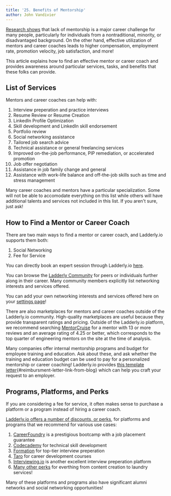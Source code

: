 ```yaml
---
title: '25. Benefits of Mentorship'
author: John Vandivier
---
```


[Research shows](https://www.mentorcliq.com/blog/mentoring-stats) that lack of mentorship is a major career challenge for many people, particularly for individuals from a nontraditional, minority, or disadvantaged background. On the other hand, effective utilization of mentors and career coaches leads to higher compensation, employment rate, promotion velocity, job satisfaction, and more!

This article explains how to find an effective mentor or career coach and provides awareness around particular services, tasks, and benefits that these folks can provide.

## List of Services

Mentors and career coaches can help with:

1. Interview preperation and practice interviews
2. Resume Review or Resume Creation
3. LinkedIn Profile Optimization
4. Skill development and LinkedIn skill endorsement
5. Portfolio review
6. Social networking assistance
7. Tailored job search advice
8. Technical assistance or general freelancing services
9. Improved on-the-job performance, PIP remediation, or accelerated promotion
10. Job offer negotiation
11. Assistance in job family change and general
12. Assistance with work-life balance and off-the-job skills such as time and stress management

Many career coaches and mentors have a particular specialization. Some will not be able to accomodate everything on this list while others will have additional talents and services not included in this list. If you aren't sure, just ask!

## How to Find a Mentor or Career Coach

There are two main ways to find a mentor or career coach, and Ladderly.io supports them both:

1. Social Networking
2. Fee for Service

You can directly book an expert session through Ladderly.io [here](https://buy.stripe.com/cN2bMfbOQ2CX5dC7su).

You can browse the [Ladderly Community](https://www.ladderly.io/community) for peers or individuals further along in their career. Many community members explicitly list networking interests and services offered.

You can add your own networking interests and services offered here on your [settings page](https://www.ladderly.io/settings)!

There are also marketplaces for mentors and career coaches outside of the Ladderly.io community. High-quality marketplaces are useful because they provide transparent ratings and pricing. Outside of the Ladderly.io platform, we recommend searching [MentorCruise](https://mentorcruise.com/) for a mentor with 13 or more reviews and an average rating of 4.25 or better, which corresponds to the top quarter of engineering mentors on the site at the time of analysis.

Many companies offer internal mentorship programs and budget for employee training and education. Ask about these, and ask whether the training and education budget can be used to pay for a personalized mentorship or career coaching! Ladderly.io provides [this template letter](https://docs.google.com/document/d/1DtwRvBRimmSiuQ-jkKo_P9QNBPLKQkFemR9vT_Kl9Jg){#reimbursment-letter-link-from-blog} which can help you craft your request to an employer.

## Programs, Platforms, and Perks

If you are considering a fee for service, it often makes sense to purchase a platform or a program instead of hiring a career coach.

[Ladderly.io offers a number of discounts, or perks](https://www.ladderly.io/perks), for platforms and programs that we recommend for various use cases:

1. [CareerFoundry](https://www.ladderly.io/perks) is a prestigious bootcamp with a job placement guarantee
2. [Codecademy](https://www.ladderly.io/perks) for technical skill development
3. [Formation](https://www.ladderly.io/perks) for top-tier interview preperation
4. [Taro](https://www.ladderly.io/perks) for career development courses
5. [Interviewing.io](https://www.ladderly.io/perks) is another excellent interview preperation platform
6. [Many other perks](https://www.ladderly.io/perks) for everthing from content creation to laundry services!

Many of these platforms and programs also have significant alumni networks and social networking opportunities!
